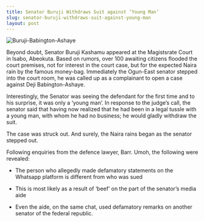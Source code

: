 ```yaml
---
title: Senator Buruji Withdraws Suit against ‘Young Man’
slug: senator-buruji-withdraws-suit-against-young-man
layout: post
---
```


![Buruji-Babington-Ashaye](/media_root/file_archive/Buruji-Ashaye.jpg "Senator Buruji Withdraws Court Case")

Beyond doubt, Senator Buruji Kashamu appeared at the Magistsrate Court in Isabo, Abeokuta. Based on rumors, over 100 awaiting citizens flooded the court premises, not for interest in the court case, but for the expected Naira rain by the famous money-bag. Immediately the Ogun-East senator stepped into the court room, he was called up as a complainant to open a case against Deji Babington-Ashaye.

Interestingly, the Senator was seeing the defendant for the first time and to his surprise, it was only a ‘young man’. In response to the judge’s call, the senator said that having now realized that he had been in a legal tussle with a young man, with whom he had no business; he would gladly withdraw the suit.

The case was struck out. And surely, the Naira rains began as the senator stepped out.

Following enquiries from the defence lawyer, Barr. Umoh, the following were revealed:

- The person who allegedly made defamatory statements on the Whatsapp platform is different from who was sued

- This is most likely as a result of ‘beef’ on the part of the senator’s media aide

- Even the aide, on the same chat, used defamatory remarks on another senator of the federal republic.
